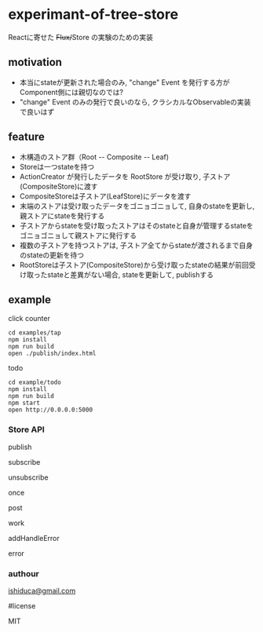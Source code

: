 # experimant-of-tree-store

Reactに寄せた ~~Flux/~~Store の実験のための実装

## motivation

* 本当にstateが更新された場合のみ, "change" Event を発行する方がComponent側には親切なのでは?
* "change" Event のみの発行で良いのなら, クラシカルなObservableの実装で良いはず


## feature

* 木構造のストア群（Root -- Composite -- Leaf)
* Storeは一つstateを持つ
* ActionCreator が発行したデータを RootStore が受け取り, 子ストア(CompositeStore)に渡す
* CompositeStoreは子ストア(LeafStore)にデータを渡す
* 末端のストアは受け取ったデータをゴニョゴニョして, 自身のstateを更新し, 親ストアにstateを発行する
* 子ストアからstateを受け取ったストアはそのstateと自身が管理するstateをゴニョゴニョして親ストアに発行する
* 複数の子ストアを持つストアは, 子ストア全てからstateが渡されるまで自身のstateの更新を待つ
* RootStoreは子ストア(CompositeStore)から受け取ったstateの結果が前回受け取ったstateと差異がない場合, stateを更新して, publishする


## example

click counter

```
cd examples/tap
npm install
npm run build
open ./publish/index.html
```

todo

```
cd example/todo
npm install
npm run build
npm start
open http://0.0.0.0:5000
```

### Store API

publish

subscribe

unsubscribe

once

post

work

addHandleError

error

### authour

ishiduca@gmail.com

#license

MIT
